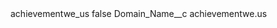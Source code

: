 <?xml version="1.0" encoding="UTF-8"?>
<CustomMetadata xmlns="http://soap.sforce.com/2006/04/metadata" xmlns:xsi="http://www.w3.org/2001/XMLSchema-instance" xmlns:xsd="http://www.w3.org/2001/XMLSchema">
    <label>achievementwe_us</label>
    <protected>false</protected>
    <values>
        <field>Domain_Name__c</field>
        <value xsi:type="xsd:string">achievementwe.us</value>
    </values>
</CustomMetadata>
